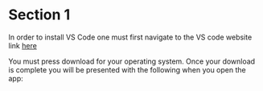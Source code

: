  # Section 1
 
 In order to install VS Code one must first navigate to the VS code website link [here](https://code.visualstudio.com/download)


You must press download for your operating system. 
Once your download is complete you will be presented with the following when you open the app:
